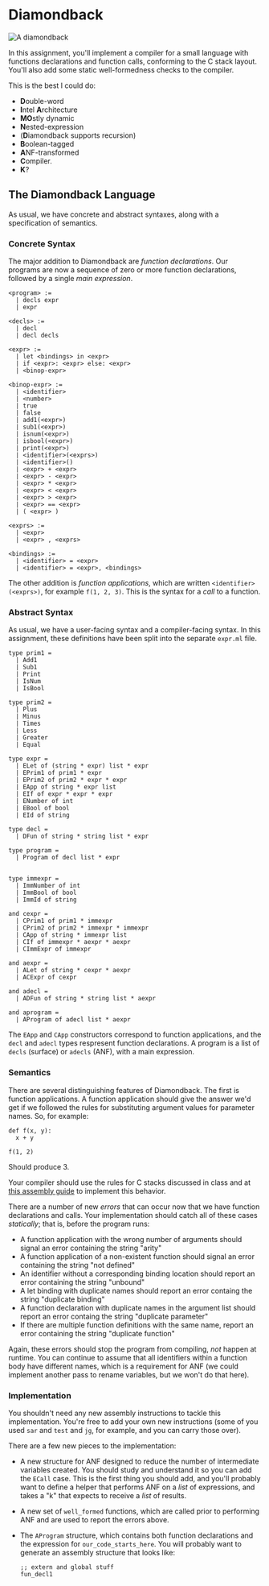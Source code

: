 # Diamondback

![A diamondback](https://upload.wikimedia.org/wikipedia/commons/d/d4/Crotalus_ruber_02.jpg)

In this assignment, you'll implement a compiler for a small language with
functions declarations and function calls, conforming to the C stack layout.
You'll also add some static well-formedness checks to the compiler.

This is the best I could do:

- **D**ouble-word
- **I**ntel **A**rchitecture
- **MO**stly dynamic
- **N**ested-expression
- (**D**iamondback supports recursion)
- **B**oolean-tagged
- **A**NF-transformed
- **C**ompiler.
- **K**?

## The Diamondback Language

As usual, we have concrete and abstract syntaxes, along with a specification
of semantics.

### Concrete Syntax

The major addition to Diamondback are _function declarations_.  Our programs
are now a sequence of zero or more function declarations, followed by a single
_main expression_.

```
<program> :=
  | decls expr
  | expr

<decls> :=
  | decl
  | decl decls

<expr> :=
  | let <bindings> in <expr>
  | if <expr>: <expr> else: <expr>
  | <binop-expr>

<binop-expr> :=
  | <identifier>
  | <number>
  | true
  | false
  | add1(<expr>)
  | sub1(<expr>)
  | isnum(<expr>)
  | isbool(<expr>)
  | print(<expr>)
  | <identifier>(<exprs>)
  | <identifier>()
  | <expr> + <expr>
  | <expr> - <expr>
  | <expr> * <expr>
  | <expr> < <expr>
  | <expr> > <expr>
  | <expr> == <expr>
  | ( <expr> )

<exprs> :=
  | <expr>
  | <expr> , <exprs>

<bindings> :=
  | <identifier> = <expr>
  | <identifier> = <expr>, <bindings>
```

The other addition is _function applications_, which are written
`<identifier>(<exprs>)`, for example `f(1, 2, 3)`.  This is the syntax for a
_call_ to a function.

### Abstract Syntax

As usual, we have a user-facing syntax and a compiler-facing syntax.  In this
assignment, these definitions have been split into the separate `expr.ml`
file.

```
type prim1 =
  | Add1
  | Sub1
  | Print
  | IsNum
  | IsBool

type prim2 =
  | Plus
  | Minus
  | Times
  | Less
  | Greater
  | Equal

type expr =
  | ELet of (string * expr) list * expr
  | EPrim1 of prim1 * expr
  | EPrim2 of prim2 * expr * expr
  | EApp of string * expr list
  | EIf of expr * expr * expr
  | ENumber of int
  | EBool of bool
  | EId of string

type decl =
  | DFun of string * string list * expr

type program =
  | Program of decl list * expr


type immexpr =
  | ImmNumber of int
  | ImmBool of bool
  | ImmId of string

and cexpr =
  | CPrim1 of prim1 * immexpr
  | CPrim2 of prim2 * immexpr * immexpr
  | CApp of string * immexpr list
  | CIf of immexpr * aexpr * aexpr
  | CImmExpr of immexpr

and aexpr =
  | ALet of string * cexpr * aexpr
  | ACExpr of cexpr

and adecl =
  | ADFun of string * string list * aexpr

and aprogram =
  | AProgram of adecl list * aexpr
```

The `EApp` and `CApp` constructors correspond to function applications, and
the `decl` and `adecl` types respresent function declarations.  A program is a
list of `decls` (surface) or `adecls` (ANF), with a main expression.

### Semantics

There are several distinguishing features of Diamondback.  The first is
function applications.  A function application should give the answer we'd get
if we followed the rules for substituting argument values for parameter names.
So, for example:

```
def f(x, y):
  x + y

f(1, 2)
```

Should produce 3.

Your compiler should use the rules for C stacks discussed in class and at
[this assembly guide](http://www.cs.virginia.edu/~evans/cs216/guides/x86.html) 
to implement this behavior.

There are a number of new _errors_ that can occur now that we have function
declarations and calls.  Your implementation should catch all of these cases
_statically_; that is, before the program runs:

- A function application with the wrong number of arguments should signal an
  error containing the string "arity"
- A function application of a non-existent function should signal an error
  containing the string "not defined"
- An identifier without a corresponding binding location should report an
  error containing the string "unbound"
- A let binding with duplicate names should report an error containg the
  string "duplicate binding"
- A function declaration with duplicate names in the argument list should
  report an error containg the string "duplicate parameter"
- If there are multiple function definitions with the same name, report an
  error containing the string "duplicate function"

Again, these errors should stop the program from compiling, _not_ happen at
runtime.  You can continue to assume that all identifiers within a function
body have different names, which is a requirement for ANF (we could implement
another pass to rename variables, but we won't do that here).

### Implementation

You shouldn't need any new assembly instructions to tackle this
implementation.  You're free to add your own new instructions (some of you
used `sar` and `test` and `jg`, for example, and you can carry those over).

There are a few new pieces to the implementation:

- A new structure for ANF designed to reduce the number of intermediate
  variables created.  You should study and understand it so you can add the
  `ECall` case.  This is the first thing you should add, and you'll probably
  want to define a helper that performs ANF on a _list_ of expressions, and
  takes a "k" that expects to receive a _list_ of results.
- A new set of `well_formed` functions, which are called prior to performing
  ANF and are used to report the errors above.
- The `AProgram` structure, which contains both function declarations and the
  expression for `our_code_starts_here`.  You will probably want to generate
  an assembly structure that looks like:

  ```
  ;; extern and global stuff
  fun_decl1

  ```

